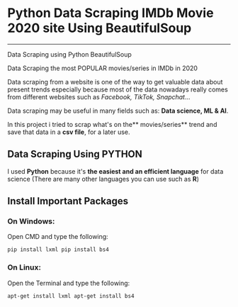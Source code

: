 # Python Data Scraping IMDb Movie 2020 site Using BeautifulSoup
***

Data Scraping using Python BeautifulSoup

Data Scraping the most POPULAR movies/series in IMDb in 2020

Data scraping from a website is one of the way to get valuable data about present trends especially because most of the data nowadays really comes from different websites such as _Facebook, TikTok, Snapchat_...

Data scraping may be useful in many fields such as: **Data science, ML & AI**.

In this project i tried to scrap what's on the** movies/series** trend and save that data in a **csv file**, for a later use.

## Data Scraping Using PYTHON
I used **Python** because it's **the easiest and an efficient language** for data science (There are many other languages you can use such as **R**)

## Install Important Packages
### On Windows:

Open CMD and type the following:

`pip install lxml pip install bs4`

### On Linux:
Open the Terminal and type the following:

`apt-get install lxml apt-get install bs4`
